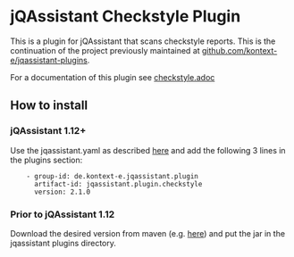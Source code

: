 # jQAssistant Checkstyle Plugin

This is a plugin for jQAssistant that scans checkstyle reports. This is the continuation of the project previously maintained at [github.com/kontext-e/jqassistant-plugins](https://github.com/kontext-e/jqassistant-plugins).

For a documentation of this plugin see [checkstyle.adoc](src/main/asciidoc/checkstyle.adoc)

## How to install
### jQAssistant 1.12+

Use the jqassistant.yaml as described [here](https://jqassistant.github.io/jqassistant/current/) and add the following 3 lines in the plugins section:

```
    - group-id: de.kontext-e.jqassistant.plugin
      artifact-id: jqassistant.plugin.checkstyle
      version: 2.1.0
```

### Prior to jQAssistant 1.12

Download the desired version from maven (e.g. [here](https://mvnrepository.com/artifact/de.kontext-e.jqassistant.plugin/jqassistant.plugin.checkstyle)) and put the jar in the jqassistant plugins directory.